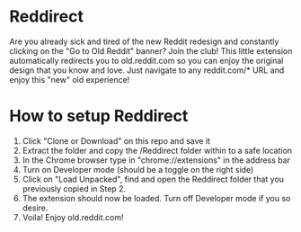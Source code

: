 # Reddirect
Are you already sick and tired of the new Reddit redesign and constantly clicking on the "Go to Old Reddit" banner? Join the club! This little extension automatically redirects you to old.reddit.com so you can enjoy the original design that you know and love. Just navigate to any reddit.com/* URL and enjoy this "new" old experience!

# How to setup Reddirect
1. Click "Clone or Download" on this repo and save it
2. Extract the folder and copy the /Reddirect folder within to a safe location
3. In the Chrome browser type in "chrome://extensions" in the address bar
4. Turn on Developer mode (should be a toggle on the right side)
5. Click on "Load Unpacked", find and open the Reddirect folder that you previously copied in Step 2.
7. The extension should now be loaded. Turn off Developer mode if you so desire. 
6. Voila! Enjoy old.reddit.com!

